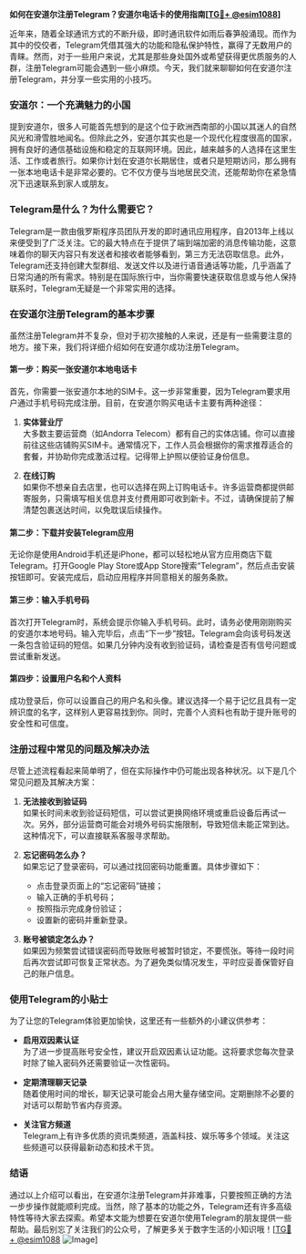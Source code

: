 **如何在安道尔注册Telegram？安道尔电话卡的使用指南[[TG💪+ @esim1088](https://t.me/s/esim1088)]**

近年来，随着全球通讯方式的不断升级，即时通讯软件如雨后春笋般涌现。而作为其中的佼佼者，Telegram凭借其强大的功能和隐私保护特性，赢得了无数用户的青睐。然而，对于一些用户来说，尤其是那些身处国外或希望获得更优质服务的人群，注册Telegram可能会遇到一些小麻烦。今天，我们就来聊聊如何在安道尔注册Telegram，并分享一些实用的小技巧。

### 安道尔：一个充满魅力的小国

提到安道尔，很多人可能首先想到的是这个位于欧洲西南部的小国以其迷人的自然风光和滑雪胜地闻名。但除此之外，安道尔其实也是一个现代化程度很高的国家，拥有良好的通信基础设施和稳定的互联网环境。因此，越来越多的人选择在这里生活、工作或者旅行。如果你计划在安道尔长期居住，或者只是短期访问，那么拥有一张本地电话卡是非常必要的。它不仅方便与当地居民交流，还能帮助你在紧急情况下迅速联系到家人或朋友。

### Telegram是什么？为什么需要它？

Telegram是一款由俄罗斯程序员团队开发的即时通讯应用程序，自2013年上线以来便受到了广泛关注。它的最大特点在于提供了端到端加密的消息传输功能，这意味着你的聊天内容只有发送者和接收者能够看到，第三方无法窃取信息。此外，Telegram还支持创建大型群组、发送文件以及进行语音通话等功能，几乎涵盖了日常沟通的所有需求。特别是在国际旅行中，当你需要快速获取信息或与他人保持联系时，Telegram无疑是一个非常实用的选择。

### 在安道尔注册Telegram的基本步骤

虽然注册Telegram并不复杂，但对于初次接触的人来说，还是有一些需要注意的地方。接下来，我们将详细介绍如何在安道尔成功注册Telegram。

#### 第一步：购买一张安道尔本地电话卡

首先，你需要一张安道尔本地的SIM卡。这一步非常重要，因为Telegram要求用户通过手机号码完成注册。目前，在安道尔购买电话卡主要有两种途径：

1. **实体营业厅**  
   大多数主要运营商（如Andorra Telecom）都有自己的实体店铺。你可以直接前往这些店铺购买SIM卡。通常情况下，工作人员会根据你的需求推荐适合的套餐，并协助你完成激活过程。记得带上护照以便验证身份信息。

2. **在线订购**  
   如果你不想亲自去店里，也可以选择在网上订购电话卡。许多运营商都提供邮寄服务，只需填写相关信息并支付费用即可收到新卡。不过，请确保提前了解清楚包裹送达时间，以免耽误后续操作。

#### 第二步：下载并安装Telegram应用

无论你是使用Android手机还是iPhone，都可以轻松地从官方应用商店下载Telegram。打开Google Play Store或App Store搜索“Telegram”，然后点击安装按钮即可。安装完成后，启动应用程序并同意相关的服务条款。

#### 第三步：输入手机号码

首次打开Telegram时，系统会提示你输入手机号码。此时，请务必使用刚刚购买的安道尔本地号码。输入完毕后，点击“下一步”按钮。Telegram会向该号码发送一条包含验证码的短信。如果几分钟内没有收到验证码，请检查是否有信号问题或尝试重新发送。

#### 第四步：设置用户名和个人资料

成功登录后，你可以设置自己的用户名和头像。建议选择一个易于记忆且具有一定辨识度的名字，这样别人更容易找到你。同时，完善个人资料也有助于提升账号的安全性和可信度。

### 注册过程中常见的问题及解决办法

尽管上述流程看起来简单明了，但在实际操作中仍可能出现各种状况。以下是几个常见问题及其解决方案：

1. **无法接收到验证码**  
   如果长时间未收到验证码短信，可以尝试更换网络环境或重启设备后再试一次。另外，部分运营商可能会对境外号码实施限制，导致短信未能正常到达。这种情况下，可以直接联系客服寻求帮助。

2. **忘记密码怎么办？**  
   如果忘记了登录密码，可以通过找回密码功能重置。具体步骤如下：
   - 点击登录页面上的“忘记密码”链接；
   - 输入正确的手机号码；
   - 按照指示完成身份验证；
   - 设置新的密码并重新登录。

3. **账号被锁定怎么办？**  
   如果因为频繁尝试错误密码而导致账号被暂时锁定，不要慌张。等待一段时间后再次尝试即可恢复正常状态。为了避免类似情况发生，平时应妥善保管好自己的账户信息。

### 使用Telegram的小贴士

为了让您的Telegram体验更加愉快，这里还有一些额外的小建议供参考：

- **启用双因素认证**  
  为了进一步提高账号安全性，建议开启双因素认证功能。这将要求您每次登录时除了输入密码外还需要验证一次性密码。

- **定期清理聊天记录**  
  随着使用时间的增长，聊天记录可能会占用大量存储空间。定期删除不必要的对话可以帮助节省内存资源。

- **关注官方频道**  
  Telegram上有许多优质的资讯类频道，涵盖科技、娱乐等多个领域。关注这些频道可以获得最新动态和技术干货。

### 结语

通过以上介绍可以看出，在安道尔注册Telegram并非难事，只要按照正确的方法一步步操作就能顺利完成。当然，除了基本的功能之外，Telegram还有许多高级特性等待大家去探索。希望本文能为想要在安道尔使用Telegram的朋友提供一些帮助。最后别忘了关注我们的公众号，了解更多关于数字生活的小知识哦！[[TG💪+ @esim1088](https://t.me/s/esim1088) ![Image](https://i.postimg.cc/4NQfJmqS/Snipaste-2025-05-13-00-14-12.png)]
